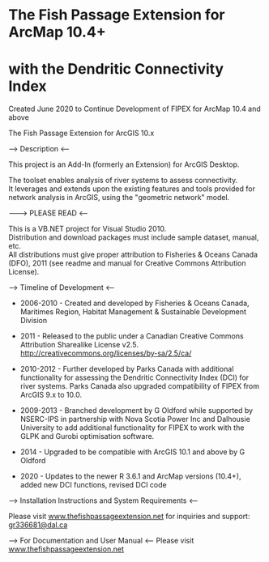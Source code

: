 # The Fish Passage Extension for ArcMap 10.4+
# with the Dendritic Connectivity Index
 Created June 2020 to Continue Development of FIPEX for ArcMap 10.4 and above

The Fish Passage Extension for ArcGIS 10.x

--> Description <--

This project is an Add-In (formerly an Extension) for ArcGIS Desktop. 

The toolset enables analysis of river systems to assess connectivity.  
It leverages and extends upon the existing features and tools provided
for network analysis in ArcGIS, using the "geometric network" model.  

---> PLEASE READ <--

This is a VB.NET project for Visual Studio 2010.   
Distribution and download packages must include sample dataset, manual, etc.  
All distributions must give proper attribution to Fisheries & Oceans 
Canada (DFO), 2011 (see readme and manual for Creative Commons Attribution License).

--> Timeline of Development <--

 * 2006-2010 - Created and developed by Fisheries & Oceans Canada, 
Maritimes Region, Habitat Management & Sustainable Development Division

* 2011 - Released to the public under a Canadian 
Creative Commons Attribution Sharealike License v2.5.
http://creativecommons.org/licenses/by-sa/2.5/ca/

* 2010-2012 - Further developed by Parks Canada
with additional functionality for assessing the Dendritic Connectivity
Index (DCI) for river systems. Parks Canada also upgraded compatibility 
of FIPEX from ArcGIS 9.x to 10.0.

* 2009-2013 - Branched development by G Oldford while supported by NSERC-IPS in partnership with Nova Scotia Power Inc and Dalhousie University
to add additional functionality for FIPEX to work with the GLPK and Gurobi
optimisation software.  

* 2014 - Upgraded to be compatible with ArcGIS 10.1 and above by G Oldford
* 2020 - Updates to the newer R 3.6.1 and ArcMap versions (10.4+), added new DCI functions, revised DCI code

--> Installation Instructions and System Requirements <--

Please visit www.thefishpassageextension.net
for inquiries and support: gr336681@dal.ca

--> For Documentation and User Manual <--
Please visit www.thefishpassageextension.net

